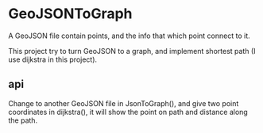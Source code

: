 # GeoJSONToGraph

A GeoJSON file contain points, and the info that which point connect to it.

This project try to turn GeoJSON to a graph, and implement shortest path (I use dijkstra in this project).

## api

Change to another GeoJSON file in JsonToGraph(), and give two point coordinates in dijkstra(), it will show the point on path and distance along the path.

